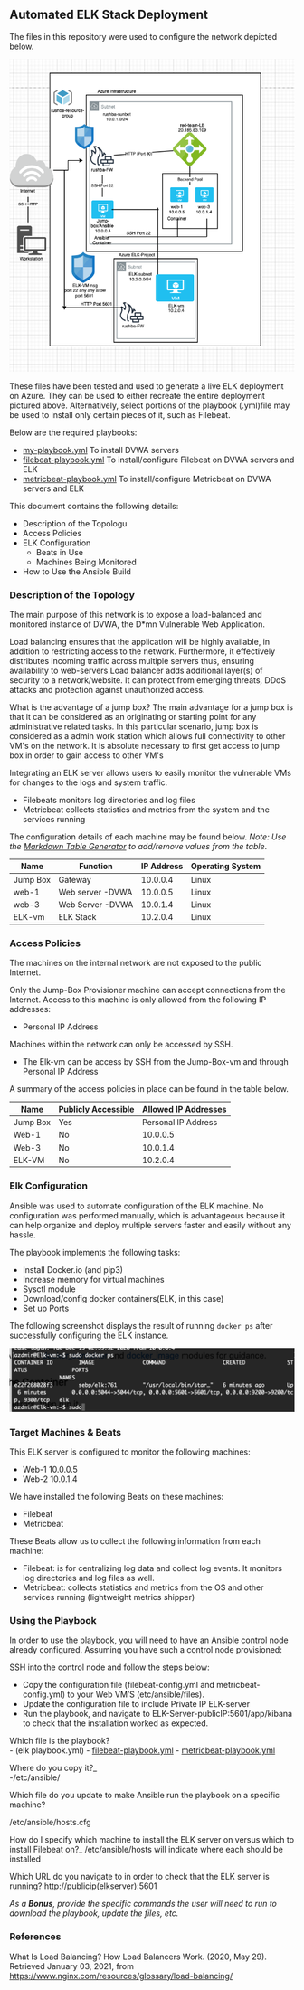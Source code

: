 ## Automated ELK Stack Deployment

The files in this repository were used to configure the network depicted below.

![TODO: Update the path with the name of your diagram](images/networkdiagram.png)

These files have been tested and used to generate a live ELK deployment on Azure. They can be used to either recreate the entire deployment pictured above. Alternatively, select portions of the playbook (.yml)file may be used to install only certain pieces of it, such as Filebeat.

Below are the required playbooks: 

  - [my-playbook.yml](Ansible/my-playbook.yml) To install DVWA servers
  - [filebeat-playbook.yml](Ansible/filebeat-playbook.yml) To install/configure Filebeat on DVWA servers and ELK
  - [metricbeat-playbook.yml](Ansible/metricbeat-playbook.yml) To install/configure Metricbeat on DVWA servers and ELK

This document contains the following details:
- Description of the Topologu
- Access Policies
- ELK Configuration
  - Beats in Use
  - Machines Being Monitored
- How to Use the Ansible Build


### Description of the Topology

The main purpose of this network is to expose a load-balanced and monitored instance of DVWA, the D*mn Vulnerable Web Application.

Load balancing ensures that the application will be highly available, in addition to restricting access to the network. Furthermore, it effectively distributes incoming traffic across multiple servers thus, ensuring availability to web-servers.Load balancer adds additional layer(s) of security to a network/website. It can protect from emerging threats, DDoS attacks and protection against unauthorized access. 

What is the advantage of a jump box?
The main advantage for a jump box is that it can be considered as an originating or starting point for any administrative related tasks. In this particular scenario, jump box is considered as a admin work station which allows full connectivity to other VM's on the network. It is absolute necessary to first get access to jump box in order to gain access to other VM's

Integrating an ELK server allows users to easily monitor the vulnerable VMs for changes to the logs and system traffic.
- Filebeats monitors log directories and log files
- Metricbeat collects statistics and metrics from the system and the services running

The configuration details of each machine may be found below.
_Note: Use the [Markdown Table Generator](http://www.tablesgenerator.com/markdown_tables) to add/remove values from the table_.

| Name     | Function | IP Address | Operating System |
|----------|----------|------------|------------------|
| Jump Box | Gateway  | 10.0.0.4   | Linux            |
| web-1    | Web server -DVWA         | 10.0.0.5   | Linux            |
| web-3    | Web Server -DVWA         | 10.0.1.4   | Linux            |
| ELK-vm   | ELK Stack	         | 10.2.0.4   | Linux            |

### Access Policies

The machines on the internal network are not exposed to the public Internet. 

Only the Jump-Box Provisioner machine can accept connections from the Internet. Access to this machine is only allowed from the following IP addresses:
-  Personal IP Address

Machines within the network can only be accessed by SSH.
- The Elk-vm can be access by SSH from the Jump-Box-vm and through Personal IP Address


A summary of the access policies in place can be found in the table below.

| Name     | Publicly Accessible | Allowed IP Addresses |
|----------|---------------------|----------------------|
| Jump Box | Yes                 | Personal IP Address  |
| Web-1    | No                  |  10.0.0.5            |
| Web-3    | No                  |  10.0.1.4            |
| ELK-VM   | No                  |  10.2.0.4            |
	
### Elk Configuration

Ansible was used to automate configuration of the ELK machine. No configuration was performed manually, which is advantageous because it can help organize and deploy multiple servers faster and easily without any hassle.

The playbook implements the following tasks:
- Install Docker.io (and pip3)
- Increase memory for virtual machines
- Sysctl module
- Download/config docker containers(ELK, in this case)
- Set up Ports


The following screenshot displays the result of running `docker ps` after successfully configuring the ELK instance.

![TODO: Update the path with the name of your screenshot of docker ps output](images/docker-elk.png)

### Target Machines & Beats
This ELK server is configured to monitor the following machines:
- Web-1 10.0.0.5   
- Web-2 10.0.1.4   

We have installed the following Beats on these machines:
- Filebeat
- Metricbeat

These Beats allow us to collect the following information from each machine:
- Filebeat: is for centralizing log data and collect log events. It monitors log directories and log files as well. 
- Metricbeat: collects statistics and metrics from the OS and other services running (lightweight metrics shipper)

### Using the Playbook
In order to use the playbook, you will need to have an Ansible control node already configured. Assuming you have such a control node provisioned: 

SSH into the control node and follow the steps below:
- Copy the configuration file (filebeat-config.yml and metricbeat-config.yml) to your Web VM’S (etc/ansible/files).
- Update the configuration file to include Private IP ELK-server 
- Run the playbook, and navigate to ELK-Server-publicIP:5601/app/kibana to check that the installation worked as expected.

Which file is the playbook?  
	- (elk playbook.yml) 
 	- [filebeat-playbook.yml](Ansible/filebeat-playbook.yml)
	- [metricbeat-playbook.yml](Ansible/metricbeat-playbook.yml)

Where do you copy it?_	
	-/etc/ansible/
	
Which file do you update to make Ansible run the playbook on a specific machine? 

/etc/ansible/hosts.cfg

How do I specify which machine to install the ELK server on versus which to install Filebeat on?_ 
/etc/ansible/hosts will indicate where each should be installed

Which URL do you navigate to in order to check that the ELK server is running? 
 http://publicip(elkserver):5601

_As a **Bonus**, provide the specific commands the user will need to run to download the playbook, update the files, etc._

### References
What Is Load Balancing? How Load Balancers Work. (2020, May 29). Retrieved January 03, 2021, from https://www.nginx.com/resources/glossary/load-balancing/
